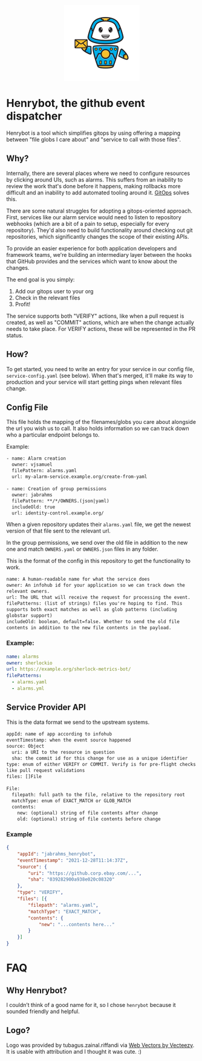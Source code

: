 <p align="center">
  <img src="./henrybot.png" width="200" />
</p>

# Henrybot, the github event dispatcher

Henrybot is a tool which simplifies gitops by using offering a mapping between
"file globs I care about" and "service to call with those files".

## Why?
Internally, there are several places where we need to configure resources by
clicking around UIs, such as alarms. This suffers from an inability to review
the work that's done before it happens, making rollbacks more difficult and an
inability to add automated tooling around
it. [GitOps](https://about.gitlab.com/topics/gitops/) solves this.

There are some natural struggles for adopting a gitops-oriented approach. First,
services like our alarm service would need to listen to repository webhooks
(which are a bit of a pain to setup, especially for every repository). They'd
also need to build functionality around checking out git repositories, which
significantly changes the scope of their existing APIs.

To provide an easier experience for both application developers and framework
teams, we're building an intermediary layer between the hooks that GitHub
provides and the services which want to know about the changes.

The end goal is you simply:
1. Add our gitops user to your org
2. Check in the relevant files
3. Profit!

The service supports both "VERIFY" actions, like when a pull request is created,
as well as "COMMIT" actions, which are when the change actually needs to take
place. For VERIFY actions, these will be represented in the PR status.

## How?

To get started, you need to write an entry for your service in our config file,
`service-config.yaml` (see below). When that's merged, it'll make its way to
production and your service will start getting pings when relevant files change.

## Config File

This file holds the mapping of the filenames/globs you care about alongside the
url you wish us to call. It also holds information so we can track down who a
particular endpoint belongs to.

Example:

```
- name: Alarm creation
  owner: vjsamuel
  filePattern: alarms.yaml
  url: my-alarm-service.example.org/create-from-yaml

- name: Creation of group permissions
  owner: jabrahms
  filePattern: **/*/OWNERS.(json|yaml)
  includeOld: true
  url: identity-control.example.org/
```


When a given repository updates their `alarms.yaml` file, we get the newest
version of that file sent to the relevant url.

In the group permissions, we send over the old file in addition to the new one
and match `OWNERS.yaml` or `OWNERS.json` files in any folder.


This is the format of the config in this repository to get the functionality to
work.

```
name: A human-readable name for what the service does
owner: An infohub id for your application so we can track down the relevant owners.
url: The URL that will receive the request for processing the event.
filePatterns: (list of strings) files you're hoping to find. This supports both exact matches as well as glob patterns (including globstar support)
includeOld: boolean, default=false. Whether to send the old file contents in addition to the new file contents in the payload.
```

### Example:

```yaml
name: alarms
owner: sherlockio
url: https://example.org/sherlock-metrics-bot/
filePatterns:
  - alarms.yaml
  - alarms.yml
```

## Service Provider API

This is the data format we send to the upstream systems.

```
appId: name of app according to infohub
eventTimestamp: when the event source happened
source: Object
  uri: a URI to the resource in question
  sha: the commit id for this change for use as a unique identifier
type: enum of either VERIFY or COMMIT. Verify is for pre-flight checks like pull request validations
files: []File

File:
  filepath: full path to the file, relative to the repository root
  matchType: enum of EXACT_MATCH or GLOB_MATCH
  contents:
    new: (optional) string of file contents after change
    old: (optional) string of file contents before change
```

### Example
```json
{
    "appId": "jabrahms_henrybot",
    "eventTimestamp": "2021-12-28T11:14:37Z",
    "source": {
        "uri": "https://github.corp.ebay.com/...",
        "sha": "039282900a938e020c08320"
    },
    "type": "VERIFY",
    "files": [{
        "filepath": "alarms.yaml",
        "matchType": "EXACT_MATCH",
        "contents": {
            "new": "...contents here..."
        }
    }]
}
```

# FAQ

## Why Henrybot?

I couldn’t think of a good name for it, so I chose `henrybot` because it sounded friendly and helpful.

## Logo?

Logo was provided by tubagus.zainal.riffandi via <a
href="https://www.vecteezy.com/free-vector/web">Web Vectors by Vecteezy</a>. It
is usable with attribution and I thought it was cute. :)
